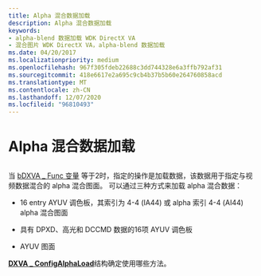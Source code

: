 ```yaml
---
title: Alpha 混合数据加载
description: Alpha 混合数据加载
keywords:
- alpha-blend 数据加载 WDK DirectX VA
- 混合图片 WDK DirectX VA，alpha-blend 数据加载
ms.date: 04/20/2017
ms.localizationpriority: medium
ms.openlocfilehash: 967f305fdeb22688c3dd744328e6a3ffb792af31
ms.sourcegitcommit: 418e6617e2a695c9cb4b37b5b60e264760858acd
ms.translationtype: MT
ms.contentlocale: zh-CN
ms.lasthandoff: 12/07/2020
ms.locfileid: "96810493"
---
```

# <a name="alpha-blend-data-loading"></a>Alpha 混合数据加载


## <span id="ddk_alpha_blend_data_loading_gg"></span><span id="DDK_ALPHA_BLEND_DATA_LOADING_GG"></span>


当 [bDXVA \_ Func 变量](bdxva-func-variable.md) 等于2时，指定的操作是加载数据，该数据用于指定与视频数据混合的 alpha 混合图面。 可以通过三种方式来加载 alpha 混合数据：

-   16 entry AYUV 调色板，其索引为 4-4 (IA44) 或 alpha 索引 4-4 (AI44) alpha 混合图面

-   具有 DPXD、高光和 DCCMD 数据的16项 AYUV 调色板

-   AYUV 图面

[**DXVA \_ ConfigAlphaLoad**](/windows-hardware/drivers/ddi/dxva/ns-dxva-_dxva_configalphaload)结构确定使用哪些方法。

 

